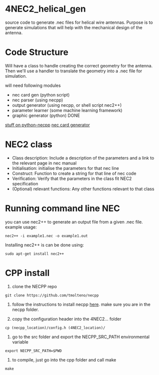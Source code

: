 # 4NEC2_helical_gen
source code to generate .nec files for helical wire antennas. Purpose is to generate simulations that will help with the mechanical design of the antenna. 

# Code Structure
Will have a class to handle creating the correct geometry for the antenna. Then we'll use a handler to translate the geometry into a .nec file for simulation.

will need following modules
- nec card gen (python script)
- nec parser (using necpp)
- output generator (using necpp, or shell script nec2++)
- parameter learner (some machine learning framework)
- graphic generator (python) DONE

[stuff on python-necpp](http://astroelec.blogspot.co.uk/2015/05/modeling-antennas-in-python-with-nec2.html)
[nec card generator](https://sourceforge.net/p/nec2pylib/wiki/Home/)

# NEC2 class
* Class description:
  Include a description of the parameters and a link to the relevant page in nec manual
* Initialisation:
  initialise the parameters for that nec line
* Construct:
  Function to create a string for that line of nec code
* Verification:
  Verify that the parameters in the class fit NEC2 specification
* (Optional) relevant functions:
  Any other functions relevant to that class

# Running command line NEC
you can use nec2++ to generate an output file from a given .nec file. example usage:
```
nec2++ -i example1.nec -o example1.out
```

Installing nec2++ is can be done using:

```
sudo apt-get install nec2++
```

# CPP install

1. clone the NECPP repo 
``` 
git clone https://github.com/tmolteno/necpp 
```
1. follow the instructions to install necpp [here](https://github.com/tmolteno/necpp/blob/master/INSTALL.md). make sure you are in the necpp folder. 

1. copy the configuration header into the 4NEC2... folder 
```
cp (necpp_location)/config.h (4NEC2_location)/
```
1. go to the src folder and export the NECPP_SRC_PATH environmental variable 
``` 
export NECPP_SRC_PATH=$PWD
```
1. to compile, just go into the cpp folder and call make
```
make
```
